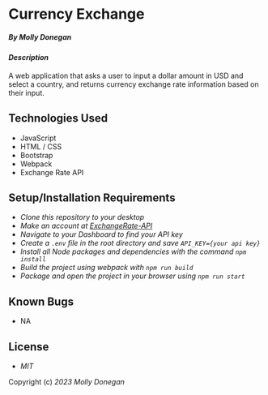# Currency Exchange

##### By _Molly Donegan_

#### _Description_

A web application that asks a user to input a dollar amount in USD and  select a country, and returns currency exchange rate information based on their input.

## Technologies Used

* JavaScript
* HTML / CSS
* Bootstrap
* Webpack
* Exchange Rate API

## Setup/Installation Requirements

* _Clone this repository to your desktop_
* _Make an account at [ExchangeRate-API](https://www.exchangerate-api.com/)_
* _Navigate to your Dashboard to find your API key_ 
* _Create a ``.env`` file in the root directory and save ``API_KEY={your api key}``_
* _Install all Node packages and dependencies with the command ``npm install``_
* _Build the project using webpack with ``npm run build``_
* _Package and open the project in your browser using ``npm run start``_

## Known Bugs

* NA

## License

* _MIT_

Copyright (c) _2023_ _Molly Donegan_
